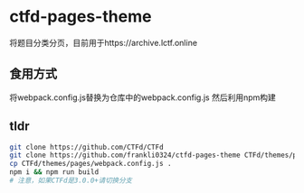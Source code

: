 # ctfd-pages-theme

将题目分类分页，目前用于https://archive.lctf.online

## 食用方式

将webpack.config.js替换为仓库中的webpack.config.js
然后利用npm构建

## tldr

```sh
git clone https://github.com/CTFd/CTFd
git clone https://github.com/frankli0324/ctfd-pages-theme CTFd/themes/pages
cp CTFd/themes/pages/webpack.config.js .
npm i && npm run build
# 注意，如果CTFd是3.0.0+请切换分支
```